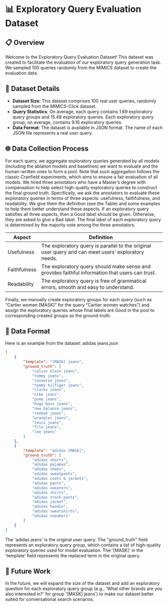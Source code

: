 # 📊 Exploratory Query Evaluation Dataset

## 📋 Overview

Welcome to the Exploratory Query Evaluation Dataset! This dataset was created to facilitate the evaluation of our exploratory query generation task. We sampled 100 queries randomly from the MIMICS dataset to create the evaluation data.

## 📄 Dataset Details

- **Dataset Size**: This dataset comprises 100 real user queries, randomly sampled from the MIMICS-Click dataset.
- **Query Statistics**: On average, each query contains 1.69 exploratory query groups and 15.48 exploratory queries. Each exploratory query group, on average, contains 9.16 exploratory queries.
- **Data Format**: The dataset is available in JSON format. The name of each JSON file represents a real user query.

## 🌐 Data Collection Process
For each query, we aggregate exploratory queries generated by all models (including the ablation models and baselines) we want to evaluate and the human-written ones to form a pool. Note that such aggregation follows the classic Cranfield experiments, which aims to ensure a fair evaluation of all models. We hired three annotators who have a Master’s degree with compensation to help select high-quality exploratory queries to construct the final ground truth. Specifically, we ask the annotators to evaluate these exploratory queries in terms of three aspects: usefulness, faithfulness, and readability. We give them the definition (see the Table) and some examples to help them better understand these aspects. If an exploratory query satisfies all three aspects, then a Good label should be given. Otherwise, they are asked to give a Bad label. The final label of each exploratory query is determined by the majority vote among the three annotators.

| Aspect    | Definition |
|-----------|------------|
| Usefulness | The exploratory query is parallel to the original user query and can meet users’ exploratory needs. |
| Faithfulness | The exploratory query should make sense and provides faithful information that users can trust. |
| Readability | The exploratory query is free of grammatical errors, smooth and easy to understand. |

Finally, we manually create exploratory groups for each query (such as “Cartier women [MASK]” for the query “Cartier women watches”) and assign the exploratory queries whose final labels are Good in the pool to corresponding created groups as the ground-truth.

## 📝 Data Format

Here is an example from the dataset:
adidas jeans.json
```json
[
    {
        "template": "[MASK] jeans",
        "ground_truth": [
            "calvin klein jeans",
            "tommy jeans",
            "converse jeans",
            "tommy hilfiger jeans",
            "clarks jeans",
            "nike jeans",
            "puma jeans",
            "hugo boss jeans",
            "new balance jeans",
            "reebok jeans",
            "wrangler jeans",
            "levis jeans",
            "fila jeans",
            "lee jeans"
        ]
    },
    {
        "template": "adidas [MASK]",
        "ground_truth": [
            "adidas shorts",
            "adidas pajamas",
            "adidas shoes",
            "adidas sweatpants",
            "adidas coats & jackets",
            "adidas pants",
            "adidas sweaters",
            "adidas shirts",
            "adidas track pants",
            "adidas jacket",
            "adidas hoodie",
            "adidas sweatshirts",
            "adidas sneakers"
        ]
    }
]
```
The 'adidas jeans' is the original user query. The "ground_truth" field represents an exploratory query group, which contains a list of high-quality exploratory queries used for model evaluation. The '[MASK]' in the 'template' field represents the replaced term in the original query.
## 📝 Future Work
In the future, we will expand the size of the dataset and add an exploratory question for each exploratory query group (e.g., 'What other brands are you also interested in?' for group '[MASK] jeans') to make our dataset better suited for conversational search scenarios.

